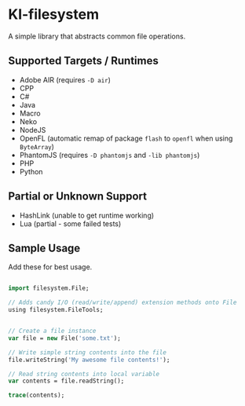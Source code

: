 # KI-filesystem

A simple library that abstracts common file operations.

## Supported Targets / Runtimes

- Adobe AIR (requires `-D air`)
- CPP
- C#
- Java
- Macro
- Neko
- NodeJS
- OpenFL (automatic remap of package `flash` to `openfl` when using `ByteArray`)
- PhantomJS (requires `-D phantomjs` and `-lib phantomjs`)
- PHP
- Python

## Partial or Unknown Support

- HashLink (unable to get runtime working)
- Lua (partial - some failed tests)

## Sample Usage

Add these for best usage.

```haxe

import filesystem.File;

// Adds candy I/O (read/write/append) extension methods onto File
using filesystem.FileTools;

```

```haxe

// Create a file instance
var file = new File('some.txt');

// Write simple string contents into the file
file.writeString('My awesome file contents!');

// Read string contents into local variable
var contents = file.readString();

trace(contents); 

```
